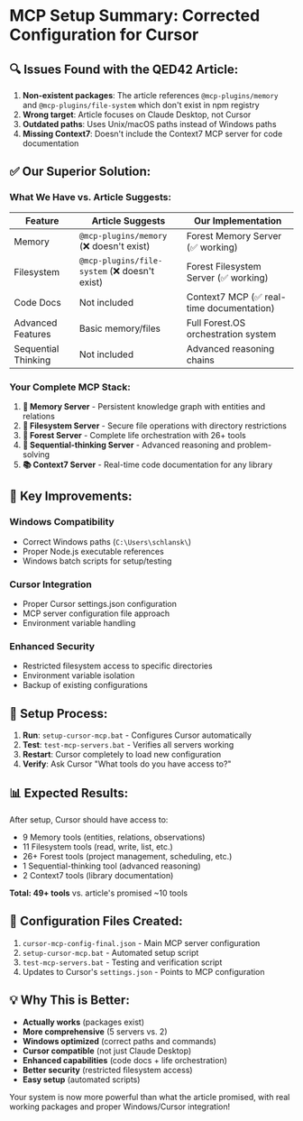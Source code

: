 # MCP Setup Summary: Corrected Configuration for Cursor

## 🔍 **Issues Found with the QED42 Article:**

1. **Non-existent packages**: The article references `@mcp-plugins/memory` and `@mcp-plugins/file-system` which don't exist in npm registry
2. **Wrong target**: Article focuses on Claude Desktop, not Cursor
3. **Outdated paths**: Uses Unix/macOS paths instead of Windows paths
4. **Missing Context7**: Doesn't include the Context7 MCP server for code documentation

## ✅ **Our Superior Solution:**

### **What We Have vs. Article Suggests:**
| Feature | Article Suggests | Our Implementation |
|---------|------------------|-------------------|
| Memory | `@mcp-plugins/memory` (❌ doesn't exist) | Forest Memory Server (✅ working) |
| Filesystem | `@mcp-plugins/file-system` (❌ doesn't exist) | Forest Filesystem Server (✅ working) |
| Code Docs | Not included | Context7 MCP (✅ real-time documentation) |
| Advanced Features | Basic memory/files | Full Forest.OS orchestration system |
| Sequential Thinking | Not included | Advanced reasoning chains |

### **Your Complete MCP Stack:**

1. **🧠 Memory Server** - Persistent knowledge graph with entities and relations
2. **📁 Filesystem Server** - Secure file operations with directory restrictions  
3. **🌲 Forest Server** - Complete life orchestration with 26+ tools
4. **🔄 Sequential-thinking Server** - Advanced reasoning and problem-solving
5. **📚 Context7 Server** - Real-time code documentation for any library

## 🎯 **Key Improvements:**

### **Windows Compatibility**
- Correct Windows paths (`C:\Users\schlansk\`)
- Proper Node.js executable references
- Windows batch scripts for setup/testing

### **Cursor Integration** 
- Proper Cursor settings.json configuration
- MCP server configuration file approach
- Environment variable handling

### **Enhanced Security**
- Restricted filesystem access to specific directories
- Environment variable isolation
- Backup of existing configurations

## 🚀 **Setup Process:**

1. **Run**: `setup-cursor-mcp.bat` - Configures Cursor automatically
2. **Test**: `test-mcp-servers.bat` - Verifies all servers working
3. **Restart**: Cursor completely to load new configuration
4. **Verify**: Ask Cursor "What tools do you have access to?"

## 📊 **Expected Results:**

After setup, Cursor should have access to:
- 9 Memory tools (entities, relations, observations)
- 11 Filesystem tools (read, write, list, etc.)  
- 26+ Forest tools (project management, scheduling, etc.)
- 1 Sequential-thinking tool (advanced reasoning)
- 2 Context7 tools (library documentation)

**Total: 49+ tools** vs. article's promised ~10 tools

## 🔧 **Configuration Files Created:**

1. `cursor-mcp-config-final.json` - Main MCP server configuration
2. `setup-cursor-mcp.bat` - Automated setup script  
3. `test-mcp-servers.bat` - Testing and verification script
4. Updates to Cursor's `settings.json` - Points to MCP configuration

## 💡 **Why This is Better:**

- **Actually works** (packages exist)
- **More comprehensive** (5 servers vs. 2)
- **Windows optimized** (correct paths and commands)
- **Cursor compatible** (not just Claude Desktop)
- **Enhanced capabilities** (code docs + life orchestration)
- **Better security** (restricted filesystem access)
- **Easy setup** (automated scripts)

Your system is now more powerful than what the article promised, with real working packages and proper Windows/Cursor integration! 